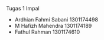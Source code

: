 Tugas 1 Impal
- Ardhian Fahmi Sabani      1301174498
- M Hafizh Mahendra         1301174189
- Fathul Rahman             1301174610
